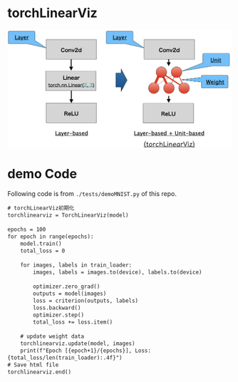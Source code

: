 # torchLinearViz

![demo image](./image/overview.png)

# demo Code
 Following code is from `./tests/demoMNIST.py` of this repo.

```
# torchLinearViz初期化
torchlinearviz = TorchLinearViz(model)

epochs = 100
for epoch in range(epochs):
    model.train()
    total_loss = 0

    for images, labels in train_loader:
        images, labels = images.to(device), labels.to(device)

        optimizer.zero_grad()
        outputs = model(images)
        loss = criterion(outputs, labels)
        loss.backward()
        optimizer.step()
        total_loss += loss.item()

    # update weight data
    torchlinearviz.update(model, images)
    print(f"Epoch [{epoch+1}/{epochs}], Loss: {total_loss/len(train_loader):.4f}")
# Save html file
torchlinearviz.end()
```
